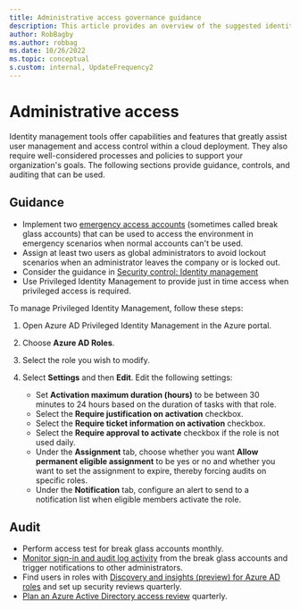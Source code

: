 ```yaml
---
title: Administrative access governance guidance
description: This article provides an overview of the suggested identity management tools capabilities and features for user management along with guidance on processes and policies to support user management in your organization.
author: RobBagby
ms.author: robbag
ms.date: 10/26/2022
ms.topic: conceptual
s.custom: internal, UpdateFrequency2
---
```


# Administrative access

Identity management tools offer capabilities and features that greatly assist user management and access control within a cloud deployment. They also require well-considered processes and policies to support your organization's goals. The following sections provide guidance, controls, and auditing that can be used.

## Guidance

- Implement two [emergency access accounts](/azure/active-directory/roles/security-emergency-access#store-account-credentials-safely) (sometimes called break glass accounts) that can be used to access the environment in emergency scenarios when normal accounts can't be used.
- Assign at least two users as global administrators to avoid lockout scenarios when an administrator leaves the company or is locked out.
- Consider the guidance in [Security control: Identity management](/security/benchmark/azure/mcsb-identity-management)
- Use Privileged Identity Management to provide just in time access when privileged access is required.

To manage Privileged Identity Management, follow these steps:

1. Open Azure AD Privileged Identity Management in the Azure portal.
1. Choose **Azure AD Roles**.
1. Select the role you wish to modify.
1. Select **Settings** and then **Edit**. Edit the following settings:

   - Set **Activation maximum duration (hours)** to be between 30 minutes to 24 hours based on the duration of tasks with that role.
   - Select the **Require justification on activation** checkbox.
   - Select the **Require ticket information on activation** checkbox.
   - Select the **Require approval to activate** checkbox if the role is not used daily.
   - Under the **Assignment** tab, choose whether you want **Allow permanent eligible assignment** to be yes or no and whether you want to set the assignment to expire, thereby forcing audits on specific roles.
   - Under the **Notification** tab, configure an alert to send to a notification list when eligible members activate the role.

## Audit

- Perform access test for break glass accounts monthly.
- [Monitor sign-in and audit log activity](/azure/active-directory/roles/security-emergency-access#monitor-sign-in-and-audit-logs) from the break glass accounts and trigger notifications to other administrators.
- Find users in roles with [Discovery and insights (preview) for Azure AD roles](/azure/active-directory/privileged-identity-management/pim-security-wizard) and set up security reviews quarterly.
- [Plan an Azure Active Directory access review](/azure/active-directory/governance/deploy-access-reviews) quarterly.
